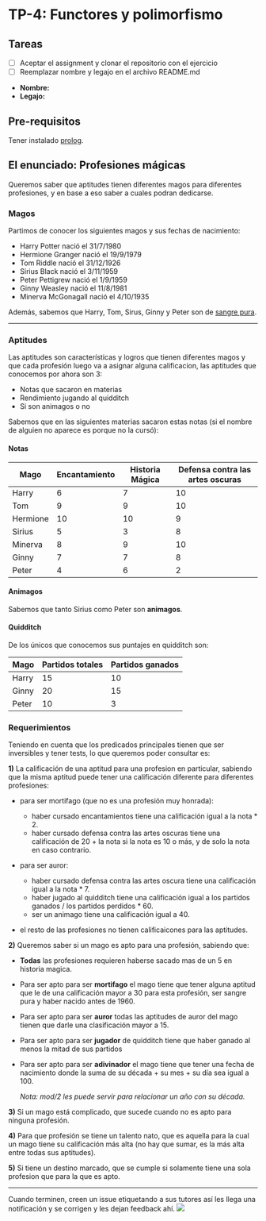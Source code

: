 # TP-4: Functores y polimorfismo


## Tareas

- [ ] Aceptar el assignment y clonar el repositorio con el ejercicio
- [ ] Reemplazar nombre y legajo en el archivo README.md

- **Nombre:**
- **Legajo:**

## Pre-requisitos

Tener instalado [prolog](https://github.com/pdep-utn/enunciados-miercoles-noche/blob/master/pages/prolog/entorno.md).

## El enunciado: Profesiones mágicas

Queremos saber que aptitudes tienen diferentes magos para diferentes profesiones, y en base a eso saber a cuales podran dedicarse.

### Magos

Partimos de conocer los siguientes magos y sus fechas de nacimiento:

-  Harry Potter nació el 31/7/1980
-  Hermione Granger nació el 19/9/1979
-  Tom Riddle nació el 31/12/1926
-  Sirius Black nació el 3/11/1959
-  Peter Pettigrew nació el 1/9/1959
-  Ginny Weasley nació el 11/8/1981
-  Minerva McGonagall nació el 4/10/1935

Además, sabemos que Harry, Tom, Sirus, Ginny y Peter son de [sangre pura](https://harrypotter.fandom.com/es/wiki/Sangre_pura).

------------

### Aptitudes

Las aptitudes son características y logros que tienen diferentes magos y que cada profesión luego va a asignar alguna calificacion, las aptitudes que conocemos por ahora son 3:
- Notas que sacaron en materias
- Rendimiento jugando al quidditch
- Si son animagos o no

Sabemos que en las siguientes materias sacaron estas notas (si el nombre de alguien no aparece es porque no la cursó):

#### Notas

| Mago | Encantamiento | Historia Mágica | Defensa contra las artes oscuras |
| ---- | ----                             | ----          | -----           |
| Harry |  6 | 7 | 10 | 
| Tom  |  9 | 9 | 10 |
| Hermione  |  10 | 10 | 9 |
| Sirius  |  5 | 3 | 8 |
| Minerva  |  8 | 9 | 10 |
| Ginny  |  7 | 7 | 8 |
| Peter  |  4 | 6 | 2 |

#### Animagos

Sabemos que tanto Sirius como Peter son **animagos**.

#### Quidditch

De los únicos que conocemos sus puntajes en quidditch son:

| Mago | Partidos totales | Partidos ganados |
| ---- | ----        | ----- |
| Harry |  15 | 10 | 
| Ginny  |  20 | 15 |
| Peter  |  10 | 3 |

### Requerimientos

Teniendo en cuenta que los predicados principales tienen que ser inversibles y tener tests, lo que queremos poder consultar es:

**1)** La calificación de una aptitud para una profesion en particular, sabiendo que la misma aptitud puede tener una calificación diferente para diferentes profesiones: 
- para ser mortifago (que no es una profesión muy honrada):
  - haber cursado encantamientos tiene una calificación igual a la nota * 2.
  - haber cursado defensa contra las artes oscuras tiene una calificación de 20 + la nota si la nota es 10 o más, y de solo la nota en caso contrario.

- para ser auror:
  - haber cursado defensa contra las artes oscura tiene una calificación igual  a la nota * 7.
  - haber jugado al quidditch tiene una calificación igual a los partidos ganados / los partidos perdidos * 60.
  - ser un animago tiene una calificación igual a 40.

- el resto de las profesiones no tienen calificaicones para las aptitudes.

**2)** Queremos saber si un mago es apto para una profesión, sabiendo que:
- **Todas** las profesiones requieren haberse sacado mas de un 5 en historia magica. 
 
- Para ser apto para ser **mortifago** el mago tiene que tener alguna aptitud que le de una calificación mayor a 30 para esta profesión, ser sangre pura y haber nacido antes de 1960.

- Para ser apto para ser **auror** todas las aptitudes de auror del mago tienen que darle una clasificación mayor a 15.

- Para ser apto para ser **jugador** de quidditch tiene que haber ganado al menos la mitad de sus partidos

- Para ser apto para ser **adivinador** el mago tiene que tener una fecha de nacimiento donde la suma de su década + su mes + su día sea igual a 100.

  _Nota: mod/2 les puede servir para relacionar un año con su década._

**3)** Si un mago está complicado, que sucede cuando no es apto para ninguna profesión.

**4)** Para que profesión se tiene un talento nato, que es aquella para la cual un mago tiene su calificación más alta (no hay que sumar, es la más alta entre todas sus aptitudes).

**5)** Si tiene un destino marcado, que se cumple si solamente tiene una sola profesion que para la que es apto.

--------------------------

Cuando terminen, creen un issue etiquetando a sus tutores así les llega una notificación y se corrigen y les dejan feedback ahí.
![](https://i.imgur.com/ypeXpBw.gif)
